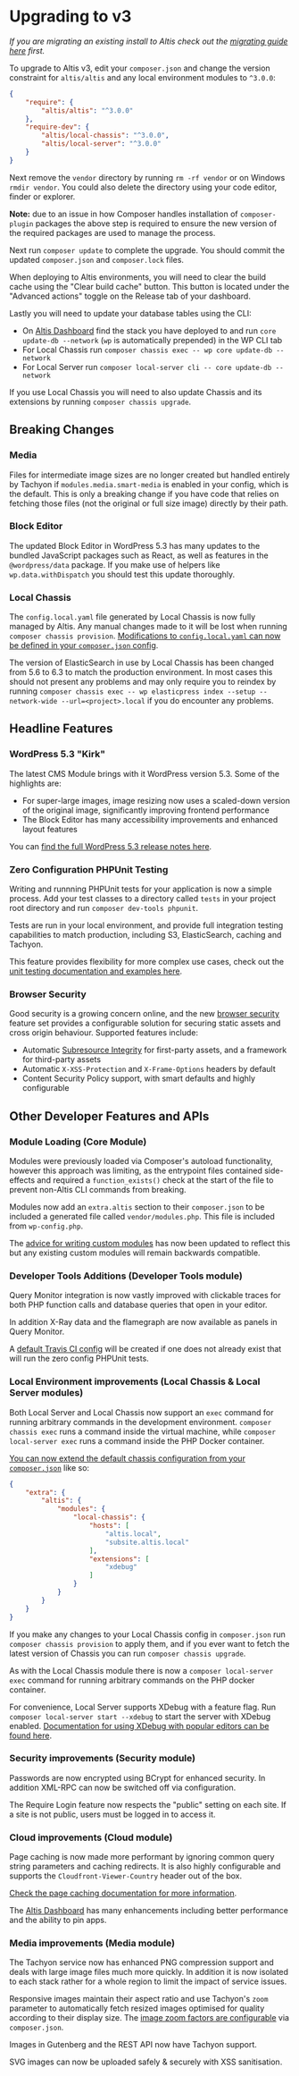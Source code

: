 # Upgrading to v3

_If you are migrating an existing install to Altis check out the [migrating guide here](../migrating-from-wordpress.md) first._

To upgrade to Altis v3, edit your `composer.json` and change the version constraint for `altis/altis` and any local environment modules to `^3.0.0`:

```json
{
	"require": {
		"altis/altis": "^3.0.0"
	},
	"require-dev": {
		"altis/local-chassis": "^3.0.0",
		"altis/local-server": "^3.0.0"
	}
}
```

Next remove the `vendor` directory by running `rm -rf vendor` or on Windows `rmdir vendor`. You could also delete the directory using your code editor, finder or explorer.

**Note:** due to an issue in how Composer handles installation of `composer-plugin` packages the above step is required to ensure the new version of the required packages are used to manage the process.

Next run `composer update` to complete the upgrade. You should commit the updated `composer.json` and `composer.lock` files.

When deploying to Altis environments, you will need to clear the build cache using the "Clear build cache" button. This button is located under the "Advanced actions" toggle on the Release tab of your dashboard. 

Lastly you will need to update your database tables using the CLI:

- On [Altis Dashboard](https://dashboard.altis-dxp.com/) find the stack you have deployed to and run `core update-db --network` (`wp` is automatically prepended) in the WP CLI tab
- For Local Chassis run `composer chassis exec -- wp core update-db --network`
- For Local Server run `composer local-server cli -- core update-db --network`

If you use Local Chassis you will need to also update Chassis and its extensions by running `composer chassis upgrade`.


## Breaking Changes

### Media

Files for intermediate image sizes are no longer created but handled entirely by Tachyon if `modules.media.smart-media` is enabled in your config, which is the default. This is only a breaking change if you have code that relies on fetching those files (not the original or full size image) directly by their path.

### Block Editor

The updated Block Editor in WordPress 5.3 has many updates to the bundled JavaScript packages such as React, as well as features in the `@wordpress/data` package. If you make use of helpers like `wp.data.withDispatch` you should test this update thoroughly.

### Local Chassis

The `config.local.yaml` file generated by Local Chassis is now fully managed by Altis. Any manual changes made to it will be lost when running `composer chassis provision`. [Modifications to `config.local.yaml` can now be defined in your `composer.json` config](docs://local-chassis).

The version of ElasticSearch in use by Local Chassis has been changed from 5.6 to 6.3 to match the production environment. In most cases this should not present any problems and may only require you to reindex by running `composer chassis exec -- wp elasticpress index --setup --network-wide --url=<project>.local` if you do encounter any problems.


## Headline Features

### WordPress 5.3 "Kirk"

The latest CMS Module brings with it WordPress version 5.3. Some of the highlights are:

- For super-large images, image resizing now uses a scaled-down version of the original image, significantly improving frontend performance
- The Block Editor has many accessibility improvements and enhanced layout features

You can [find the full WordPress 5.3 release notes here](https://wordpress.org/news/2019/11/kirk/).


### Zero Configuration PHPUnit Testing

Writing and runnning PHPUnit tests for your application is now a simple process. Add your test classes to a directory called `tests` in your project root directory and run `composer dev-tools phpunit`.

Tests are run in your local environment, and provide full integration testing capabilities to match production, including S3, ElasticSearch, caching and Tachyon.

This feature provides flexibility for more complex use cases, check out the [unit testing documentation and examples here](docs://dev-tools/testing-with-phpunit.md).


### Browser Security

Good security is a growing concern online, and the new [browser security](docs://security/browser.md) feature set provides a configurable solution for securing static assets and cross origin behaviour. Supported features include:

- Automatic [Subresource Integrity](https://developer.mozilla.org/en-US/docs/Web/Security/Subresource_Integrity) for first-party assets, and a framework for third-party assets
- Automatic `X-XSS-Protection` and `X-Frame-Options` headers by default
- Content Security Policy support, with smart defaults and highly configurable


## Other Developer Features and APIs

### Module Loading (Core Module)

Modules were previously loaded via Composer's autoload functionality, however this approach was limiting, as the entrypoint files contained side-effects and required a `function_exists()` check at the start of the file to prevent non-Altis CLI commands from breaking.

Modules now add an `extra.altis` section to their `composer.json` to be included a generated file called `vendor/modules.php`. This file is included from `wp-config.php`.

The [advice for writing custom modules](docs://getting-started/custom-modules.md) has now been updated to reflect this but any existing custom modules will remain backwards compatible.


### Developer Tools Additions (Developer Tools module)

Query Monitor integration is now vastly improved with clickable traces for both PHP function calls and database queries that open in your editor.

In addition X-Ray data and the flamegraph are now available as panels in Query Monitor.

A [default Travis CI config](docs://dev-tools/continuous-integration.md) will be created if one does not already exist that will run the zero config PHPUnit tests.


### Local Environment improvements (Local Chassis & Local Server modules)

Both Local Server and Local Chassis now support an `exec` command for running arbitrary commands in the development environment. `composer chassis exec` runs a command inside the virtual machine, while `composer local-server exec` runs a command inside the PHP Docker container.

[You can now extend the default chassis configuration from your `composer.json`](docs://local-chassis/) like so:

```json
{
	"extra": {
		"altis": {
			"modules": {
				"local-chassis": {
					"hosts": [
						"altis.local",
						"subsite.altis.local"
					],
					"extensions": [
						"xdebug"
					]
				}
			}
		}
	}
}
```

If you make any changes to your Local Chassis config in `composer.json` run `composer chassis provision` to apply them, and if you ever want to fetch the latest version of Chassis you can run `composer chassis upgrade`.

As with the Local Chassis module there is now a `composer local-server exec` command for running arbitrary commands on the PHP docker container.

For convenience, Local Server supports XDebug with a feature flag. Run `composer local-server start --xdebug` to start the server with XDebug enabled. [Documentation for using XDebug with popular editors can be found here](docs://local-server/php-debugging.md).


### Security improvements (Security module)

Passwords are now encrypted using BCrypt for enhanced security. In addition XML-RPC can now be switched off via configuration.

The Require Login feature now respects the "public" setting on each site. If a site is not public, users must be logged in to access it.


### Cloud improvements (Cloud module)

Page caching is now made more performant by ignoring common query string parameters and caching redirects. It is also highly configurable and supports the `Cloudfront-Viewer-Country` header out of the box.

[Check the page caching documentation for more information](docs://cloud/page-caching.md).

The [Altis Dashboard](https://dashboard.altis-dxp.com/) has many enhancements including better performance and the ability to pin apps.


### Media improvements (Media module)

The Tachyon service now has enhanced PNG compression support and deals with large image files much more quickly. In addition it is now isolated to each stack rather for a whole region to limit the impact of service issues.

Responsive images maintain their aspect ratio and use Tachyon's `zoom` parameter to automatically fetch resized images optimised for quality according to their display size. The [image zoom factors are configurable](docs://media/dynamic-images.md) via `composer.json`.

Images in Gutenberg and the REST API now have Tachyon support.

SVG images can now be uploaded safely & securely with XSS sanitisation.
